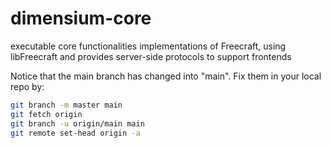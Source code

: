 # dimensium-core
executable core functionalities implementations of Freecraft, using libFreecraft and provides server-side protocols to support frontends

Notice that the main branch has changed into "main". Fix them in your local repo by:

```bash
git branch -m master main
git fetch origin
git branch -u origin/main main
git remote set-head origin -a
```
